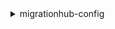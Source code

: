 <details>

<summary>
migrationhub-config
</summary>

- <details><summary>create-home-region-control</summary>

  * --home-region
  * --target
  * --dry-run
  * --no-dry-run
  * --cli-input-json
  * --cli-input-yaml
  * --generate-cli-skeleton


- <details><summary>describe-home-region-controls</summary>

  * --control-id
  * --home-region
  * --target
  * --max-results
  * --next-token
  * --cli-input-json
  * --cli-input-yaml
  * --generate-cli-skeleton


- <details><summary>get-home-region</summary>

  * --cli-input-json
  * --cli-input-yaml
  * --generate-cli-skeleton


- <details><summary>help</summary>

  * 


</details>

